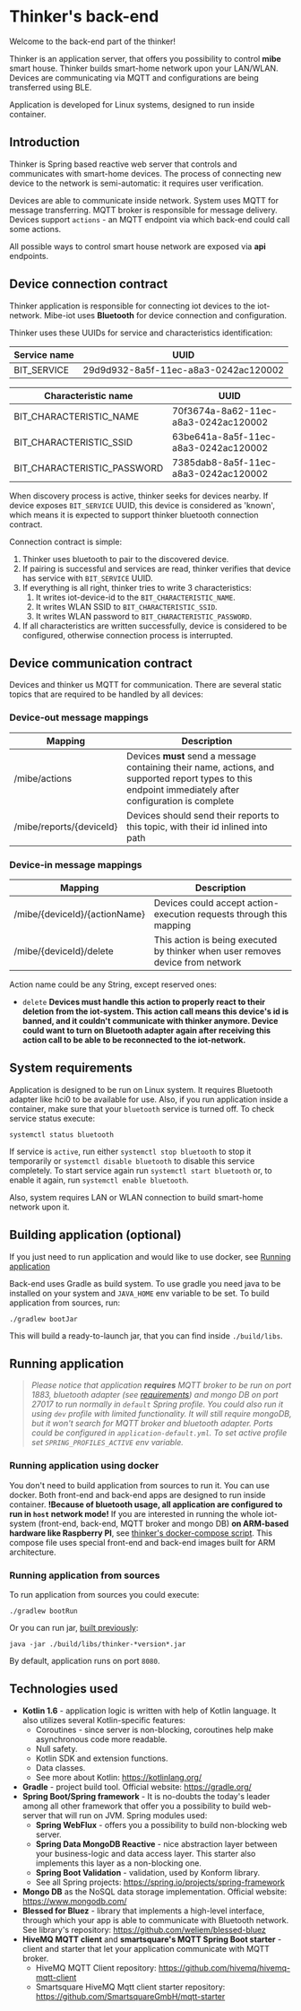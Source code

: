 # Thinker's back-end

Welcome to the back-end part of the thinker!

Thinker is an application server, that offers you possibility to control **mibe** smart house. Thinker builds smart-home
network upon your LAN/WLAN. Devices are communicating via MQTT and configurations are being transferred using BLE.

Application is developed for Linux systems, designed to run inside container.

## Introduction

Thinker is Spring based reactive web server that controls and communicates with smart-home devices.
The process of connecting new device to the network is semi-automatic: it requires user verification.

Devices are able to communicate inside network. System uses MQTT for message transferring. MQTT broker is responsible
for message delivery. Devices support `actions` - an MQTT endpoint via which back-end could call some actions.

All possible ways to control smart house network are exposed via **api** endpoints.

## Device connection contract

Thinker application is responsible for connecting iot devices to the iot-network. Mibe-iot uses **Bluetooth** for device
connection and configuration.

Thinker uses these UUIDs for service and characteristics identification:

| Service name                | UUID                                 |
|-----------------------------|--------------------------------------|
| BIT_SERVICE                 | 29d9d932-8a5f-11ec-a8a3-0242ac120002 |

| Characteristic name         | UUID                                 |
|-----------------------------|--------------------------------------|
| BIT_CHARACTERISTIC_NAME     | 70f3674a-8a62-11ec-a8a3-0242ac120002 |
| BIT_CHARACTERISTIC_SSID     | 63be641a-8a5f-11ec-a8a3-0242ac120002 |
| BIT_CHARACTERISTIC_PASSWORD | 7385dab8-8a5f-11ec-a8a3-0242ac120002 |

When discovery process is active, thinker seeks for devices nearby. If device exposes `BIT_SERVICE` UUID, this device is
considered as 'known', which means it is expected to support thinker bluetooth connection contract.

Connection contract is simple:

1. Thinker uses bluetooth to pair to the discovered device.
2. If pairing is successful and services are read, thinker verifies that device has service with `BIT_SERVICE` UUID.
3. If everything is all right, thinker tries to write 3 characteristics:
    1. It writes iot-device-id to the `BIT_CHARACTERISTIC_NAME`.
    2. It writes WLAN SSID to `BIT_CHARACTERISTIC_SSID`.
    3. It writes WLAN password to `BIT_CHARACTERISTIC_PASSWORD`.
4. If all characteristics are written successfully, device is considered to be configured, otherwise connection process
   is interrupted.

## Device communication contract

Devices and thinker us MQTT for communication. There are several static topics that are required to be handled by all
devices:

### Device-out message mappings

| Mapping                  | Description                                                                                                                                             |
|--------------------------|---------------------------------------------------------------------------------------------------------------------------------------------------------|
| /mibe/actions            | Devices **must** send a message containing their name, actions, and supported report types to this endpoint immediately after configuration is complete |
| /mibe/reports/{deviceId} | Devices should send their reports to this topic, with their id inlined into path|

### Device-in message mappings

| Mapping                       | Description                                                                     |
|-------------------------------|---------------------------------------------------------------------------------|
| /mibe/{deviceId}/{actionName} | Devices could accept action-execution requests through this mapping             |
| /mibe/{deviceId}/delete       | This action is being executed by thinker  when user removes device from network |

Action name could be any String, except reserved ones:

* `delete` **Devices must handle this action to properly react to their deletion from the iot-system. This action
  call means this device's id is banned, and it couldn't communicate with thinker anymore. Device could want to turn on
  Bluetooth adapter again after receiving this action call to be able to be reconnected to the iot-network.**

## System requirements

Application is designed to be run on Linux system. It requires Bluetooth adapter like hci0 to be available for use.
Also, if you run application inside a container, make sure that your `bluetooth` service is turned off. To check
service status execute:

```shell
systemctl status bluetooth
```

If service is `active`, run either `systemctl stop bluetooth` to stop it temporarily or `systemctl disable bluetooth`
to disable this service completely. To start service again run `systemctl start bluetooth` or, to enable it again,
run `systemctl enable bluetooth`.

Also, system requires LAN or WLAN connection to build smart-home network upon it.

## Building application (optional)

If you just need to run application and would like to use docker, see [Running application](#running-application)

Back-end uses Gradle as build system. To use gradle you need java to be installed on your system and `JAVA_HOME`
env variable to be set. To build application from sources, run:

```shell
./gradlew bootJar
```

This will build a ready-to-launch jar, that you can find inside `./build/libs`.

## Running application

> *Please notice that application **requires** MQTT broker to be run on port 1883, bluetooth adapter
> (see [requirements](#system-requirements)) and mongo DB on port 27017 to run normally in `default` Spring profile.
> You could also run it using `dev` profile with limited functionality. It will still require mongoDB, but it won't
> search for MQTT broker and bluetooth adapter. Ports could be configured in `application-default.yml`.
> To set active profile set `SPRING_PROFILES_ACTIVE` env variable.*

### Running application using docker

You don't need to build application from sources to run it. You can use docker. Both front-end and back-end apps are
designed to run inside container. **!Because of bluetooth usage, all application are configured to run in `host`
network mode!** If you are interested in running the whole iot-system (front-end, back-end, MQTT broker
and mongo DB) **on ARM-based hardware like Raspberry PI**, see
[thinker's docker-compose script](https://github.com/mibe-iot/thinker/blob/master/docker-compose.yml). This compose
file uses special front-end and back-end images built for ARM architecture.

### Running application from sources

To run application from sources you could execute:

```shell
./gradlew bootRun
```

Or you can run jar, [built previously](#building-application-optional):

```shell
java -jar ./build/libs/thinker-*version*.jar
```

By default, application runs on port `8080`.

## Technologies used

- **Kotlin 1.6** - application logic is written with help of Kotlin language. It also utilizes several Kotlin-specific 
  features:
  - Coroutines - since server is non-blocking, coroutines help make asynchronous code more readable.
  - Null safety.
  - Kotlin SDK and extension functions.
  - Data classes.
  - See more about Kotlin: https://kotlinlang.org/
- **Gradle** - project build tool. Official website: https://gradle.org/
- **Spring Boot/Spring framework** - It is no-doubts the today's leader among all other framework that offer you a
  possibility to build web-server that will run on JVM. Spring modules used:
    - **Spring WebFlux** - offers you a possibility to build non-blocking web server.
    - **Spring Data MongoDB Reactive** - nice abstraction layer between your business-logic and data access layer. This
      starter also implements this layer as a non-blocking one.
    - **Spring Boot Validation** - validation, used by Konform library.
    - See all Spring projects: https://spring.io/projects/spring-framework
- **Mongo DB** as the NoSQL data storage implementation. Official website: https://www.mongodb.com/
- **Blessed for Bluez** - library that implements a high-level interface, through which your app is able to communicate with
  Bluetooth network. See library's repository: https://github.com/weliem/blessed-bluez
- **HiveMQ MQTT client** and **smartsquare's MQTT Spring Boot starter** - client and starter that let your application
  communicate with MQTT broker. 
  - HiveMQ MQTT Client repository: https://github.com/hivemq/hivemq-mqtt-client 
  - Smartsquare HiveMQ Mqtt client starter repository: https://github.com/SmartsquareGmbH/mqtt-starter